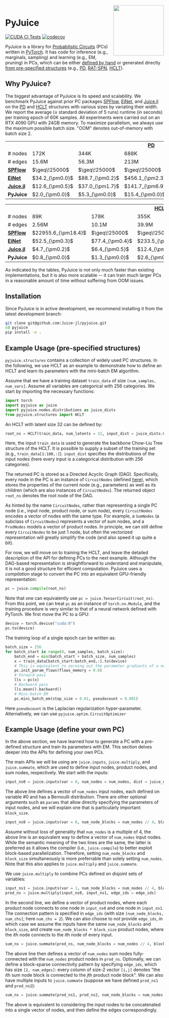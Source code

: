 <img align="right" width="160px" src="https://avatars.githubusercontent.com/u/58918144?s=200&v=4">

# PyJuice

[![CUDA CI Tests](https://github.com/Juice-jl/pyjuice/actions/workflows/ci_tests.yml/badge.svg?branch=main)](https://github.com/Juice-jl/pyjuice/actions/workflows/ci_tests.yml)
[![codecov](https://codecov.io/gh/Juice-jl/pyjuice/branch/main/graph/badge.svg?token=XpgPLYa2RQ)](https://codecov.io/gh/Juice-jl/pyjuice)

PyJuice is a library for [Probabilistic Circuits](https://starai.cs.ucla.edu/papers/ProbCirc20.pdf) (PCs) written in [PyTorch](https://github.com/pytorch/pytorch). It has code for inference (e.g., marginals, sampling) and learning (e.g., EM, pruning) in PCs, which can be either [defined by hand](https://github.com/Juice-jl/pyjuice#example-usage-define-your-own-pc) or generated directly [from pre-specified structures](https://github.com/Juice-jl/pyjuice#example-usage-pre-specified-structures) (e.g., [PD](https://arxiv.org/pdf/1202.3732.pdf), [RAT-SPN](https://proceedings.mlr.press/v115/peharz20a/peharz20a.pdf), [HCLT](https://proceedings.neurips.cc/paper_files/paper/2021/file/1d0832c4969f6a4cc8e8a8fffe083efb-Paper.pdf)).

## Why PyJuice?

The biggest advantage of PyJuice is its speed and scalability. We benchmark PyJuice against prior PC packages [SPFlow](https://github.com/SPFlow/SPFlow), [EiNet](https://github.com/cambridge-mlg/EinsumNetworks), and [Juice.jl](https://github.com/Juice-jl/ProbabilisticCircuits.jl) on the [PD](https://arxiv.org/pdf/1202.3732.pdf) and [HCLT](https://proceedings.neurips.cc/paper_files/paper/2021/file/1d0832c4969f6a4cc8e8a8fffe083efb-Paper.pdf) structures with various sizes by variating their width. We report the average ($\pm$ standard deviation of 5 runs) runtime (in seconds) per training epoch of 60K samples. All experiments were carried out on an RTX 4090 GPU with 24GB memory. To maximize parallelism, we always use the maximum possible batch size. "OOM" denotes out-of-memory with batch size 2.

<table>
  <tr>
    <td></td>
    <td colspan="5", align="center"><b><a href="https://arxiv.org/pdf/1202.3732.pdf">PD</a></b></td>
  </tr>
  <tr>
    <td># nodes</td>
    <td>172K</td>
    <td>344K</td>
    <td>688K</td>
    <td>1.38M</td>
    <td>2.06M</td>
  </tr>
  <tr>
    <td># edges</td>
    <td>15.6M</td>
    <td>56.3M</td>
    <td>213M</td>
    <td>829M</td>
    <td>2.03B</td>
  </tr>
  <tr>
    <td><b><a href="https://github.com/SPFlow/SPFlow">SPFlow</a></b></td>
    <td>$\geq\!25000$</td>
    <td>$\geq\!25000$</td>
    <td>$\geq\!25000$</td>
    <td>$\geq\!25000$</td>
    <td>$\geq\!25000$</td>
  </tr>
  <tr>
    <td><b><a href="https://github.com/cambridge-mlg/EinsumNetworks">EiNet</a></b></td>
    <td>$34.2_{\pm0.0}$</td>
    <td>$88.7_{\pm0.2}$</td>
    <td>$456.1_{\pm2.3}$</td>
    <td>$1534.7_{\pm0.5}$</td>
    <td>OOM</td>
  </tr>
  <tr>
    <td><b><a href="https://github.com/Juice-jl/ProbabilisticCircuits.jl">Juice.jl</a></b></td>
    <td>$12.6_{\pm0.5}$</td>
    <td>$37.0_{\pm1.7}$</td>
    <td>$141.7_{\pm6.9}$</td>
    <td>OOM</td>
    <td>OOM</td>
  </tr>
  <tr>
    <td><b>PyJuice</b></td>
    <td>$2.0_{\pm0.0}$</td>
    <td>$5.3_{\pm0.0}$</td>
    <td>$15.4_{\pm0.0}$</td>
    <td>$57.1_{\pm0.2}$</td>
    <td>$203.7_{\pm0.1}$</td>
  </tr>
</table>

<table>
  <tr>
    <td></td>
    <td colspan="5", align="center"><b><a href="https://proceedings.neurips.cc/paper_files/paper/2021/file/1d0832c4969f6a4cc8e8a8fffe083efb-Paper.pdf">HCLT</a></b></td>
  </tr>
  <tr>
    <td># nodes</td>
    <td>89K</td>
    <td>178K</td>
    <td>355K</td>
    <td>710K</td>
    <td>1.42M</td>
  </tr>
  <tr>
    <td># edges</td>
    <td>2.56M</td>
    <td>10.1M</td>
    <td>39.9M</td>
    <td>159M</td>
    <td>633M</td>
  </tr>
  <tr>
    <td><b><a href="https://github.com/SPFlow/SPFlow">SPFlow</a></b></td>
    <td>$22955.6_{\pm18.4}$</td>
    <td>$\geq\!25000$</td>
    <td>$\geq\!25000$</td>
    <td>$\geq\!25000$</td>
    <td>$\geq\!25000$</td>
  </tr>
  <tr>
    <td><b><a href="https://github.com/cambridge-mlg/EinsumNetworks">EiNet</a></b></td>
    <td>$52.5_{\pm0.3}$</td>
    <td>$77.4_{\pm0.4}$</td>
    <td>$233.5_{\pm2.8}$</td>
    <td>$1170.7_{\pm8.9}$</td>
    <td>$5654.3_{\pm17.4}$</td>
  </tr>
  <tr>
    <td><b><a href="https://github.com/Juice-jl/ProbabilisticCircuits.jl">Juice.jl</a></b></td>
    <td>$4.7_{\pm0.2}$</td>
    <td>$6.4_{\pm0.5}$</td>
    <td>$12.4_{\pm1.3}$</td>
    <td>$41.1_{\pm0.1}$</td>
    <td>$143.2_{\pm5.1}$</td>
  </tr>
  <tr>
    <td><b>PyJuice</b></td>
    <td>$0.8_{\pm0.0}$</td>
    <td>$1.3_{\pm0.0}$</td>
    <td>$2.6_{\pm0.0}$</td>
    <td>$8.8_{\pm0.0}$</td>
    <td>$24.9_{\pm0.1}$</td>
  </tr>
</table>

As indicated by the tables, PyJuice is not only much faster than existing implementations, but it is also more scalable -- it can train much larger PCs in a reasonable amount of time without suffering from OOM issues.

## Installation

Since PyJuice is in active development, we recommend installing it from the latest development branch:

```bash
git clone git@github.com:Juice-jl/pyjuice.git
cd pyjuice
pip install -e .
```

## Example Usage (pre-specified structures)

`pyjuice.structures` contains a collection of widely used PC structures. In the following, we use HCLT as an example to demonstrate how to define an HCLT and learn its parameters with the mini-batch EM algorithm.

Assume that we have a training dataset `train_data` of size `[num_samples, num_vars]`. Assume all variables are categorical with 256 categories. We start by importing the necessary functions:

```py
import torch
import pyjuice as juice
import pyjuice.nodes.distributions as juice_dists
from pyjuice.structures import HCLT
```

An HCLT with latent size 32 can be defined by:

```py
root_ns = HCLT(train_data, num_latents = 32, input_dist = juice_dists.Categorical(num_cats = 256))
```

Here, the input `train_data` is used to generate the backbone Chow-Liu Tree structure of the HCLT. It is possible to supply a subset of the training set (e.g., `train_data[1:100,:]`). `input_dist` specifies the distributions of the input nodes (here every input is a categorical distribution with 256 categories). 

The returned PC is stored as a Directed Acyclic Graph (DAG). Specifically, every node in the PC is an instance of `CircuitNodes` (defined [here](src/pyjuice/nodes/nodes.py)), which stores the properties of the current node (e.g., parameters) as well as its children (which are also instances of `CircuitNodes`). The returned object `root_ns` denotes the root node of the DAG.

As hinted by the name `CircuitNodes`, rather than representing a single PC node (i.e., input node, product node, or sum node), every `CircuitNodes` encodes a vector of nodes with the same type. For example, a `SumNodes` (a subclass of `CircuitNodes`) represents a vector of sum nodes, and a `ProdNodes` models a vector of product nodes. In principle, we can still define every `CircuitNodes` to be just 1 node, but often the vectorized representation will greatly simplify the code (and also speed it up quite a bit).

For now, we will move on to training the HCLT, and leave the detailed description of the API for defining PCs to the next example. Although the DAG-based representation is straightforward to understand and manipulate, it is not a good structure for efficient computation. PyJuice uses a *compilation* stage to convert the PC into an equivalent GPU-friendly representation:

```py
pc = juice.compile(root_ns)
```

Note that one can equivalently use `pc = juice.TensorCircuit(root_ns)`. From this point, we can treat `pc` as an instance of `torch.nn.Module`, and the training procedure is very similar to that of a neural network defined with PyTorch. We first move the PC to a GPU:

```py
device = torch.device("cuda:0")
pc.to(device)
```

The training loop of a single epoch can be written as:

```py
batch_size = 256
for batch_start in range(0, num_samples, batch_size):
    batch_end = min(batch_start + batch_size, num_samples)
    x = train_data[batch_start:batch_end,:].to(device)
    # This is equivalent to zeroing out the parameter gradients of a neural network
    pc.init_param_flows(flows_memory = 0.0)
    # Forward pass
    lls = pc(x)
    # Backward pass
    lls.mean().backward()
    # Mini-batch EM
    pc.mini_batch_em(step_size = 0.01, pseudocount = 0.001)
```

Here `pseudocount` is the Laplacian regularization hyper-parameter. Alternatively, we can use `pyjuice.optim.CircuitOptimizer` 

## Example Usage (define your own PC)

In the above section, we have learned how to generate a PC with a pre-defined structure and train its parameters with EM. This section delves deeper into the APIs for defining your own PCs.

The main APIs we will be using are `juice.inputs`, `juice.multiply`, and `juice.summate`, which are used to define input nodes, product nodes, and sum nodes, respectively. We start with the inputs:

```py
input_ns0 = juice.inputs(var = 0, num_nodes = num_nodes, dist = juice_dists.Bernoulli())
```

The above line defines a vector of `num_nodes` input nodes, each defined on variable #0 and has a Bernoulli distribution. There are other optional arguments such as `params` that allow directly specifying the parameters of input nodes, and we will explain one that is particularly important: `block_size`.

```py
input_ns0 = juice.inputs(var = 0, num_node_blocks = num_nodes // 4, block_size = 4, dist = juice_dists.Bernoulli())
```

Assume without loss of generality that `num_nodes` is a multiple of 4, the above line is an equivalent way to define a vector of `num_nodes` input nodes. While the semantic meaning of the two lines are the same, the latter is preferred as it allows the compiler (i.e., `juice.compile`) to better exploit block-based parallelization. Therefore, setting `num_node_blocks` and `block_size` simultaneously is more preferrable than solely setting `num_nodes`. Note that this also applies to `juice.multiply` and `juice.summate`.

We use `juice.multiply` to combine PCs defined on disjoint sets of variables:

```py
input_ns1 = juice.inputs(var = 1, num_node_blocks = num_nodes // 4, block_size = 4, dist = juice_dists.Bernoulli())
prod_ns = juice.multiply(input_ns0, input_ns1, edge_ids = edge_ids)
```

In the second line, we define a vector of product nodes, where each product node connects to one node in `input_ns0` and one node in `input_ns1`. The connection pattern is specified in `edge_ids` (with size `[num_node_blocks, num_chs]`; here `num_chs = 2`). We can also choose to *not* provide `edge_ids`, in which case we assume the inputs have the same `num_node_blocks` and `block_size`, and create `num_node_blocks * block_size` product nodes, where the *i*th node connects to the *i*th node of every input.

```py
sum_ns = juice.summate(prod_ns, num_node_blocks = num_nodes // 4, block_size = 4)
```

The above line then defines a vector of `num_nodes` sum nodes fully-connected with the `num_nodes` product nodes in `prod_ns`. Optionally, we can define a block-sparse connectivity pattern by specifying `edge_ids`, which has size `[2, num_edges]`: every column of size-2 vector `[i,j]` denotes "the *i*th sum node block is connected to the *j*th product node block". We can also have multiple inputs to `juice.summate` (suppose we have defined `prod_ns1` and `prod_ns2`):

```py
sum_ns = juice.summate(prod_ns1, prod_ns2, num_node_blocks = num_nodes // 4, block_size = 4)
```

The above is equivalent to considering the input nodes to be concatenated into a single vector of nodes, and then define the edges correspondingly.
